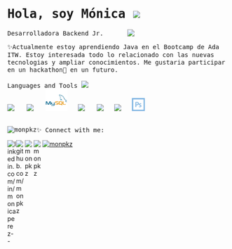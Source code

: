 <h1><samp> Hola, soy Mónica </samp> <img src="https://media.giphy.com/media/mGcNjsfWAjY5AEZNw6/giphy.gif" width="40"> </h1>
<img align = 'right' src = "https://media.giphy.com/media/YPQ62IX4xd60xJDaBu/giphy.gif" width = "230">

<samp> Desarrolladora Backend Jr. </samp>
 
 <samp>
 ✨Actualmente estoy aprendiendo Java en el Bootcamp de Ada ITW. Estoy interesada todo lo relacionado con las nuevas tecnologias y ampliar conocimientos.
 Me gustaria participar en un hackathon👯 en un futuro.

 </samp>
<br/>
<br/>
  <samp> Languages and Tools <img><img src="https://media.giphy.com/media/WUlplcMpOCEmTGBtBW/giphy.gif" width="30"></img> </samp>

<div align="left">
 <img  src="https://image.flaticon.com/icons/png/512/226/226777.png" width="30" > &nbsp; &nbsp; &nbsp; <img src="https://www.vectorlogo.zone/logos/springio/springio-icon.svg" width="30" > &nbsp; &nbsp; &nbsp; <img src="https://raw.githubusercontent.com/devicons/devicon/master/icons/mysql/mysql-original-wordmark.svg" width="50" > &nbsp; &nbsp; &nbsp;<img src="https://www.vectorlogo.zone/logos/getpostman/getpostman-icon.svg" width="30" > &nbsp; &nbsp; &nbsp;  <img src="https://git-scm.com/images/logo@2x.png" width="40" > &nbsp; &nbsp; &nbsp;<img src="https://maven.apache.org/images/maven-logo-black-on-white.png" width="40" >  &nbsp; &nbsp; &nbsp;<img src="https://raw.githubusercontent.com/devicons/devicon/master/icons/photoshop/photoshop-line.svg" width="30" >
 
<br/>
<br/>


<p><samp> <img align="left" src="https://github-readme-stats.vercel.app/api/top-langs?username=monpkz&show_icons=true&locale=en&layout=compact" alt="monpkz" /></p> 
</samp></div>
</p>



 <samp>✨ Connect with me: </samp>

<a href="https://linkedin.com/in/monicaperez--" target="blank"><img align="left" src="https://raw.githubusercontent.com/rahuldkjain/github-profile-readme-generator/master/src/images/icons/Social/linked-in-alt.svg" alt="linkedin.com/in/monicaperez--" width="20"/></a> <a href="https://github.com/monpkz" target="blank"><img align="left" src="https://cdn.jsdelivr.net/npm/simple-icons@3.0.1/icons/github.svg" alt="github.com/monpkz" width="20" /></a> <p align="left"> <a href="https://dev.to/monpkz" target="blank"><img align="left" src="https://cdn.jsdelivr.net/npm/simple-icons@3.0.1/icons/dev-dot-to.svg" alt="monpkz" width="20" /></a> <a href="https://medium.com/@monip0907" target="blank"> <a href="https://www.hackerrank.com/monpkz" target="blank"><img align="left" src="https://raw.githubusercontent.com/rahuldkjain/github-profile-readme-generator/master/src/images/icons/Social/hackerrank.svg" alt="monpkz" width="20" /></a> <p align="left"> <a href="https://linkedin.com/in/monicaperez--" target="blank">

<p align="left"> <img src="https://komarev.com/ghpvc/?username=monpkz&label=Profile%20views&color=0e75b6&style=flat" alt="monpkz" /> 


 
